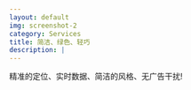 ```yaml
---
layout: default
img: screenshot-2
category: Services
title: 简洁、绿色、轻巧
description: |
---
```

  精准的定位、实时数据、简洁的风格、无广告干扰!
